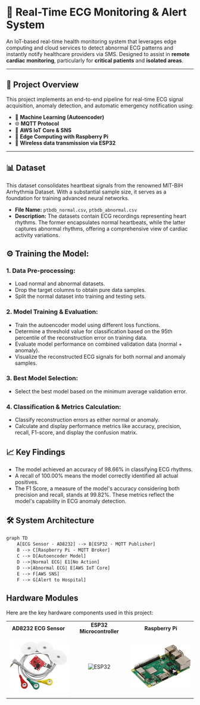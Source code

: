 # 💓 Real-Time ECG Monitoring & Alert System
An IoT-based real-time health monitoring system that leverages edge computing and cloud services to detect abnormal ECG patterns and instantly notify healthcare providers via SMS. Designed to assist in **remote cardiac monitoring**, particularly for **critical patients** and **isolated areas**.  

---

## 🚀 Project Overview

This project implements an end-to-end pipeline for real-time ECG signal acquisition, anomaly detection, and automatic emergency notification using:

- 🧠 **Machine Learning (Autoencoder)**
- 🌐 **MQTT Protocol**
- 🧾 **AWS IoT Core & SNS**
- 🧠 **Edge Computing with Raspberry Pi**
- 📡 **Wireless data transmission via ESP32**

---

## 📊 Dataset
This dataset consolidates heartbeat signals from the renowned MIT-BIH Arrhythmia Dataset. With a substantial sample size, it serves as a foundation for training advanced neural networks.
- **File Name:** `ptbdb_normal.csv`, `ptbdb_abnormal.csv`
- **Description:** The datasets contain ECG recordings representing heart rhythms. The former encapsulates normal heartbeats, while the latter captures abnormal rhythms, offering a comprehensive view of cardiac activity variations.

## ⚙️ Training the Model:
### 1. Data Pre-processing:
- Load normal and abnormal datasets.
- Drop the target columns to obtain pure data samples.
- Split the normal dataset into training and testing sets.
### 2. Model Training & Evaluation:
- Train the autoencoder model using different loss functions.
- Determine a threshold value for classification based on the 95th percentile of the reconstruction error on training data.
- Evaluate model performance on combined validation data (normal + anomaly).
- Visualize the reconstructed ECG signals for both normal and anomaly samples.
### 3. Best Model Selection:
- Select the best model based on the minimum average validation error.
### 4. Classification & Metrics Calculation:
- Classify reconstruction errors as either normal or anomaly.
- Calculate and display performance metrics like accuracy, precision, recall, F1-score, and display the confusion matrix.

## 📈 Key Findings
* The model achieved an accuracy of 98.66% in classifying ECG rhythms.
* A recall of 100.00% means the model correctly identified all actual positives.
* The F1 Score, a measure of the model's accuracy considering both precision and recall, stands at 99.82%.
These metrics reflect the model's capability in ECG anomaly detection.

## 🛠️ System Architecture

```mermaid
graph TD
    A[ECG Sensor - AD8232] --> B[ESP32 - MQTT Publisher]
    B --> C[Raspberry Pi - MQTT Broker]
    C --> D[Autoencoder Model]
    D -->|Normal ECG| E1[No Action]
    D -->|Abnormal ECG| E[AWS IoT Core]
    E --> F[AWS SNS]
    F --> G[Alert to Hospital]
```
## Hardware Modules

Here are the key hardware components used in this project:

<table>
  <tr>
    <td align="center"><b>AD8232 ECG Sensor</b></td>
    <td align="center"><b>ESP32 Microcontroller</b></td>
    <td align="center"><b>Raspberry Pi</b></td>
  </tr>
  <tr>
    <td align="center"><img src="images/ad8232.jpg" alt="AD8232 Sensor" width="200"/></td>
    <td align="center"><img src="images/esp32.jpg" alt="ESP32" width="200"/></td>
    <td align="center"><img src="images/raspberryPi.jpg" alt="Raspberry Pi" width="200"/></td>
  </tr>
</table>
